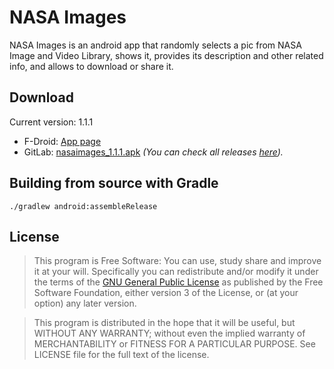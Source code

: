 # NASA Images
NASA Images is an android app that randomly selects a pic from NASA Image and Video Library, shows it, provides its description and other related info, and allows to download or share it.

## Download
Current version: 1.1.1  
* F-Droid: [App page](https://f-droid.org/repository/browse/?fdid=atm.nasaimages) 
* GitLab: [nasaimages_1.1.1.apk](/uploads/f5af01ce461d86bd8e01e9af4f01a379/nasaimages_1.1.1.apk) *(You can check all releases [here](https://gitlab.com/atorresm/NASAImages/tags)).*

## Building from source with Gradle

    ./gradlew android:assembleRelease

## License

>This program is Free Software: You can use, study share and improve it at your will. Specifically you can redistribute and/or modify it under the terms of the [GNU General Public License](https://www.gnu.org/licenses/gpl.html) as published by the Free Software Foundation, either version 3 of the License, or (at your option) any later version.

>This program is distributed in the hope that it will be useful, but WITHOUT ANY WARRANTY; without even the implied warranty of MERCHANTABILITY or FITNESS FOR A PARTICULAR PURPOSE.
See LICENSE file for the full text of the license.

